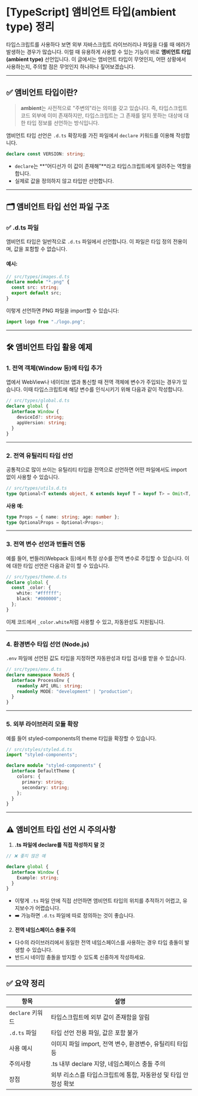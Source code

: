 # \[TypeScript] 앰비언트 타입(ambient type) 정리

타입스크립트를 사용하다 보면 외부 자바스크립트 라이브러리나 파일을 다룰 때 에러가 발생하는 경우가 많습니다. 이럴 때 유용하게 사용할 수 있는 기능이 바로 **앰비언트 타입(ambient type)** 선언입니다. 이 글에서는 앰비언트 타입이 무엇인지, 어떤 상황에서 사용하는지, 주의할 점은 무엇인지 하나하나 짚어보겠습니다.

---

## ✅ 앰비언트 타입이란?

> **ambient**는 사전적으로 "주변의"라는 의미를 갖고 있습니다. 즉, 타입스크립트 코드 외부에 이미 존재하지만, 타입스크립트는 그 존재를 알지 못하는 대상에 대한 타입 정보를 선언하는 방식입니다.

앰비언트 타입 선언은 `.d.ts` 확장자를 가진 파일에서 `declare` 키워드를 이용해 작성합니다.

```ts
declare const VERSION: string;
```

- `declare`는 \*\*“어디선가 이 값이 존재해”\*\*라고 타입스크립트에게 알려주는 역할을 합니다.
- 실제로 값을 정의하지 않고 타입만 선언합니다.

---

## 🗂️ 앰비언트 타입 선언 파일 구조

### ✅ .d.ts 파일

앰비언트 타입은 일반적으로 `.d.ts` 파일에서 선언합니다. 이 파일은 타입 정의 전용이며, 값을 포함할 수 없습니다.

#### 예시:

```ts
// src/types/images.d.ts
declare module "*.png" {
  const src: string;
  export default src;
}
```

이렇게 선언하면 PNG 파일을 import할 수 있습니다:

```ts
import logo from "./logo.png";
```

---

## 🛠️ 앰비언트 타입 활용 예제

### 1. 전역 객체(Window 등)에 타입 추가

앱에서 WebView나 네이티브 앱과 통신할 때 전역 객체에 변수가 주입되는 경우가 있습니다. 이때 타입스크립트에 해당 변수를 인식시키기 위해 다음과 같이 작성합니다.

```ts
// src/types/global.d.ts
declare global {
  interface Window {
    deviceId?: string;
    appVersion: string;
  }
}
```

---

### 2. 전역 유틸리티 타입 선언

공통적으로 많이 쓰이는 유틸리티 타입을 전역으로 선언하면 어떤 파일에서도 import 없이 사용할 수 있습니다.

```ts
// src/types/utils.d.ts
type Optional<T extends object, K extends keyof T = keyof T> = Omit<T, K> & Partial<Pick<T, K>>;
```

**사용 예:**

```ts
type Props = { name: string; age: number };
type OptionalProps = Optional<Props>;
```

---

### 3. 전역 변수 선언과 번들러 연동

예를 들어, 번들러(Webpack 등)에서 특정 상수를 전역 변수로 주입할 수 있습니다. 이에 대한 타입 선언은 다음과 같이 할 수 있습니다.

```ts
// src/types/theme.d.ts
declare global {
  const _color: {
    white: "#ffffff";
    black: "#000000";
  };
}
```

이제 코드에서 `_color.white`처럼 사용할 수 있고, 자동완성도 지원됩니다.

---

### 4. 환경변수 타입 선언 (Node.js)

`.env` 파일에 선언된 값도 타입을 지정하면 자동완성과 타입 검사를 받을 수 있습니다.

```ts
// src/types/env.d.ts
declare namespace NodeJS {
  interface ProcessEnv {
    readonly API_URL: string;
    readonly MODE: "development" | "production";
  }
}
```

---

### 5. 외부 라이브러리 모듈 확장

예를 들어 styled-components의 theme 타입을 확장할 수 있습니다.

```ts
// src/styles/styled.d.ts
import "styled-components";

declare module "styled-components" {
  interface DefaultTheme {
    colors: {
      primary: string;
      secondary: string;
    };
  }
}
```

---

## ⚠️ 앰비언트 타입 선언 시 주의사항

1. **.ts 파일에 declare를 직접 작성하지 말 것**

```ts
// ❌ 좋지 않은 예

declare global {
  interface Window {
    Example: string;
  }
}
```

- 이렇게 `.ts` 파일 안에 직접 선언하면 앰비언트 타입의 위치를 추적하기 어렵고, 유지보수가 어렵습니다.
- ➡️ 가능하면 `.d.ts` 파일에 따로 정의하는 것이 좋습니다.

2. **전역 네임스페이스 충돌 주의**

- 다수의 라이브러리에서 동일한 전역 네임스페이스를 사용하는 경우 타입 충돌이 발생할 수 있습니다.
- 반드시 네이밍 충돌을 방지할 수 있도록 신중하게 작성하세요.

---

## ✅ 요약 정리

| 항목             | 설명                                                            |
| ---------------- | --------------------------------------------------------------- |
| `declare` 키워드 | 타입스크립트에 외부 값이 존재함을 알림                          |
| `.d.ts` 파일     | 타입 선언 전용 파일, 값은 포함 불가                             |
| 사용 예시        | 이미지 파일 import, 전역 변수, 환경변수, 유틸리티 타입 등       |
| 주의사항         | .ts 내부 declare 지양, 네임스페이스 충돌 주의                   |
| 장점             | 외부 리소스를 타입스크립트에 통합, 자동완성 및 타입 안정성 확보 |
